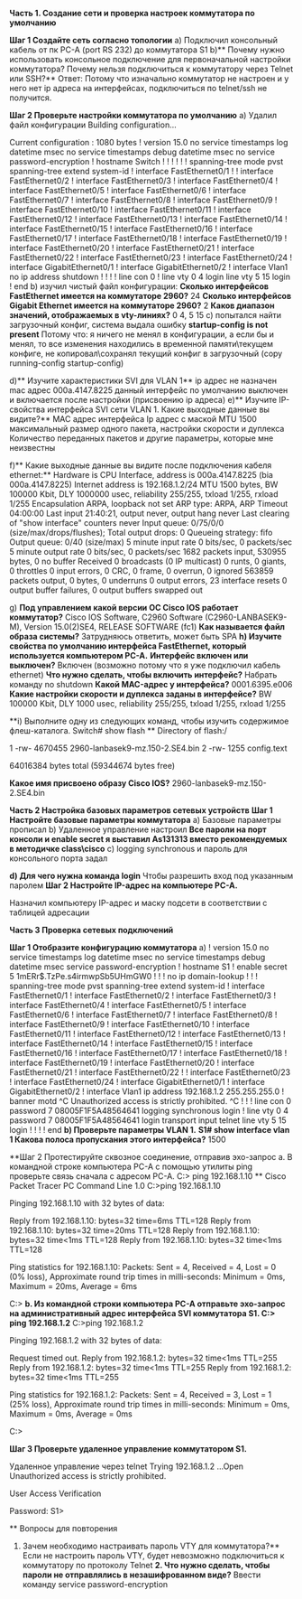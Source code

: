 
**Часть 1. Создание сети и проверка настроек коммутатора по умолчанию**

**Шаг 1 Создайте сеть согласно топологии**
a) Подключил консольный кабель от пк PC-A (port RS 232) до коммутатора S1
b)** Почему нужно использовать консольное подключение для первоначальной настройки коммутатора? Почему нельзя подключиться к коммутатору через Telnet или SSH?**
Ответ: Потому что изначально коммутатор не настроен и у него нет ip адреса на интерфейсах, подключиться по telnet/ssh не получится.

**Шаг 2 Проверьте настройки коммутатора по умолчанию**
a)	Удалил файл конфигурации
Building configuration...

Current configuration : 1080 bytes
!
version 15.0
no service timestamps log datetime msec
no service timestamps debug datetime msec
no service password-encryption
!
hostname Switch
!
!
!
!
!
!
spanning-tree mode pvst
spanning-tree extend system-id
!
interface FastEthernet0/1
! !
interface FastEthernet0/2
!
interface FastEthernet0/3
!
interface FastEthernet0/4
!
interface FastEthernet0/5
!
interface FastEthernet0/6
!
interface FastEthernet0/7
!
interface FastEthernet0/8
!
interface FastEthernet0/9
!
interface FastEthernet0/10
!
interface FastEthernet0/11
!
interface FastEthernet0/12
!
interface FastEthernet0/13
!
interface FastEthernet0/14
!
interface FastEthernet0/15
!
interface FastEthernet0/16
!
interface FastEthernet0/17
!
interface FastEthernet0/18
!
interface FastEthernet0/19
!
interface FastEthernet0/20
!
interface FastEthernet0/21
!
interface FastEthernet0/22
!
interface FastEthernet0/23
!
interface FastEthernet0/24
!
interface GigabitEthernet0/1
!
interface GigabitEthernet0/2
!
interface Vlan1
no ip address
shutdown
!
!
!
!
line con 0
!
line vty 0 4
login
line vty 5 15
login
!
end
b) изучил чистый файл конфигурации:
**Сколько интерфейсов FastEthernet имеется на коммутаторе 2960?**
24
**Сколько интерфейсов Gigabit Ethernet имеется на коммутаторе 2960?**
2
**Каков диапазон значений, отображаемых в vty-линиях?**
0 4, 5 15
c) попытался найти загрузочный конфиг, система выдала ошибку **startup-config is not present**
Потому что:  я ничего не менял в конфигурации, а если бы и менял, то все изменения находились в временной памяти\текущем конфиге, не копировал\сохранял текущий конфиг в загрузочный (copy running-config startup-config)

d)** Изучите характеристики SVI для VLAN 1**
ip адрес не назначен
mac адрес 000a.4147.8225
данный интерфейс по умолчанию выключен и включается после настройки (присвоению ip адреса)
e)** Изучите IP-свойства интерфейса SVI сети VLAN 1.   Какие выходные данные вы видите?**
MAC адрес интерфейса
Ip адрес с маской
MTU 1500 максимальный размер одного пакета, настройки скорости и дуплекса 
Количество переданных пакетов и другие параметры, которые мне неизвестны 

f)** Какие выходные данные вы видите после подключения кабеля ethernet:**
Hardware is CPU Interface, address is 000a.4147.8225 (bia 000a.4147.8225)
Internet address is 192.168.1.2/24
MTU 1500 bytes, BW 100000 Kbit, DLY 1000000 usec,
reliability 255/255, txload 1/255, rxload 1/255
Encapsulation ARPA, loopback not set
ARP type: ARPA, ARP Timeout 04:00:00
Last input 21:40:21, output never, output hang never
Last clearing of "show interface" counters never
Input queue: 0/75/0/0 (size/max/drops/flushes); Total output drops: 0
Queueing strategy: fifo
Output queue: 0/40 (size/max)
5 minute input rate 0 bits/sec, 0 packets/sec
5 minute output rate 0 bits/sec, 0 packets/sec
1682 packets input, 530955 bytes, 0 no buffer
Received 0 broadcasts (0 IP multicast)
0 runts, 0 giants, 0 throttles
0 input errors, 0 CRC, 0 frame, 0 overrun, 0 ignored
563859 packets output, 0 bytes, 0 underruns
0 output errors, 23 interface resets
0 output buffer failures, 0 output buffers swapped out

g) **Под управлением какой версии ОС Cisco IOS работает коммутатор?**
Cisco IOS Software, C2960 Software (C2960-LANBASEK9-M), Version 15.0(2)SE4, RELEASE SOFTWARE (fc1)
**Как называется файл образа системы?**
Затрудняюсь ответить, может быть SPA
**h) Изучите свойства по умолчанию интерфейса FastEthernet, который используется компьютером PC-A.**
**Интерфейс включен или выключен?**
Включен (возможно потому что я уже подключил кабель ethernet)
**Что нужно сделать, чтобы включить интерфейс?**
Набрать команду no shutdown
**Какой MAC-адрес у интерфейса?**
0001.6395.e006
**Какие настройки скорости и дуплекса заданы в интерфейсе?**
BW 100000 Kbit, DLY 1000 usec,
reliability 255/255, txload 1/255, rxload 1/255

**i) Выполните одну из следующих команд, чтобы изучить содержимое флеш-каталога. Switch# show flash **
Directory of flash:/

1 -rw- 4670455 <no date> 2960-lanbasek9-mz.150-2.SE4.bin
2 -rw- 1255 <no date> config.text

64016384 bytes total (59344674 bytes free)

**Какое имя присвоено образу Cisco IOS?**
2960-lanbasek9-mz.150-2.SE4.bin

**Часть 2 Настройка базовых параметров сетевых устройств**
**Шаг 1 Настройте базовые параметры коммутатора**
a)	Базовые параметры прописал
b)	Удаленное управление настроил
**Все пароли на порт консоли и enable secret я выставил As131313 вместо рекомендуемых в методичке class\cisco**
c)	logging synchronous и пароль для консольного порта задал

**d)	Для чего нужна команда login**
Чтобы разрешить вход под указанным паролем
**Шаг 2 Настройте IP-адрес на компьютере PC-A.**

Назначил компьютеру IP-адрес и маску подсети в соответствии с таблицей адресации

**Часть 3 Проверка сетевых подключений**

**Шаг 1 Отобразите конфигурацию коммутатора**
a)
!
version 15.0
no service timestamps log datetime msec
no service timestamps debug datetime msec
service password-encryption
!
hostname S1
!
enable secret 5 $1$mERr$.TzPe.s4irmwpSb5UHmGW0
!
!
!
no ip domain-lookup
!
!
!
spanning-tree mode pvst
spanning-tree extend system-id
!
interface FastEthernet0/1
!
interface FastEthernet0/2
!
interface FastEthernet0/3
!
interface FastEthernet0/4
!
interface FastEthernet0/5
!
interface FastEthernet0/6
!
interface FastEthernet0/7
!
interface FastEthernet0/8
!
interface FastEthernet0/9
!
interface FastEthernet0/10
!
interface FastEthernet0/11
!
interface FastEthernet0/12
!
interface FastEthernet0/13
!
interface FastEthernet0/14
!
interface FastEthernet0/15
!
interface FastEthernet0/16
!
interface FastEthernet0/17
!
interface FastEthernet0/18
!
interface FastEthernet0/19
!
interface FastEthernet0/20
!
interface FastEthernet0/21
!
interface FastEthernet0/22
! !
interface FastEthernet0/23
!
interface FastEthernet0/24
!
interface GigabitEthernet0/1
!
interface GigabitEthernet0/2
!
interface Vlan1
ip address 192.168.1.2 255.255.255.0
!
banner motd ^C
Unauthorized access is strictly prohibited. ^C
!
!
!
line con 0
password 7 08005F1F5A48564641
logging synchronous
login
!
line vty 0 4
password 7 08005F1F5A48564641
login
transport input telnet
line vty 5 15
login
!
!
!
!
end
**b)	Проверьте параметры VLAN 1.**
**S1# show interface vlan 1 
Какова полоса пропускания этого интерфейса?**
1500


**Шаг 2 Протестируйте сквозное соединение, отправив эхо-запрос
a.	В командной строке компьютера PC-A с помощью утилиты ping проверьте связь сначала с адресом PC-A.
C:\> ping 192.168.1.10 **
 Cisco Packet Tracer PC Command Line 1.0
C:\>ping 192.168.1.10

Pinging 192.168.1.10 with 32 bytes of data:

Reply from 192.168.1.10: bytes=32 time=6ms TTL=128
Reply from 192.168.1.10: bytes=32 time=20ms TTL=128
Reply from 192.168.1.10: bytes=32 time<1ms TTL=128
Reply from 192.168.1.10: bytes=32 time<1ms TTL=128

Ping statistics for 192.168.1.10:
    Packets: Sent = 4, Received = 4, Lost = 0 (0% loss),
Approximate round trip times in milli-seconds:
    Minimum = 0ms, Maximum = 20ms, Average = 6ms

C:\>
**b.	Из командной строки компьютера PC-A отправьте эхо-запрос на административный адрес интерфейса SVI коммутатора S1.
C:\> ping 192.168.1.2**
C:\>ping 192.168.1.2

Pinging 192.168.1.2 with 32 bytes of data:

Request timed out.
Reply from 192.168.1.2: bytes=32 time<1ms TTL=255
Reply from 192.168.1.2: bytes=32 time<1ms TTL=255
Reply from 192.168.1.2: bytes=32 time<1ms TTL=255

Ping statistics for 192.168.1.2:
    Packets: Sent = 4, Received = 3, Lost = 1 (25% loss),
Approximate round trip times in milli-seconds:
    Minimum = 0ms, Maximum = 0ms, Average = 0ms

C:\>
 

**Шаг 3 Проверьте удаленное управление коммутатором S1.**

Удаленное управление через telnet
Trying 192.168.1.2 ...Open
Unauthorized access is strictly prohibited. 


User Access Verification

Password: 
S1>
 

**	Вопросы для повторения
1.	Зачем необходимо настраивать пароль VTY для коммутатора?**
Если не настроить пароль VTY, будет невозможно подключиться к коммутатору по протоколу Telnet
**2.	Что нужно сделать, чтобы пароли не отправлялись в незашифрованном виде?**
Ввести команду service password-encryption






